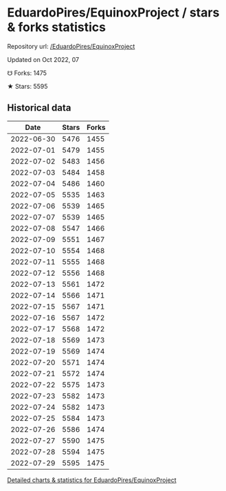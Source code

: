 # EduardoPires/EquinoxProject / stars & forks statistics

Repository url: [/EduardoPires/EquinoxProject](https://github.com/EduardoPires/EquinoxProject)

Updated on Oct 2022, 07

☋ Forks: 1475

★ Stars: 5595

## Historical data
| Date | Stars | Forks |
|------|-------|-------|
| 2022-06-30 | 5476 | 1455 | 
| 2022-07-01 | 5479 | 1455 | 
| 2022-07-02 | 5483 | 1456 | 
| 2022-07-03 | 5484 | 1458 | 
| 2022-07-04 | 5486 | 1460 | 
| 2022-07-05 | 5535 | 1463 | 
| 2022-07-06 | 5539 | 1465 | 
| 2022-07-07 | 5539 | 1465 | 
| 2022-07-08 | 5547 | 1466 | 
| 2022-07-09 | 5551 | 1467 | 
| 2022-07-10 | 5554 | 1468 | 
| 2022-07-11 | 5555 | 1468 | 
| 2022-07-12 | 5556 | 1468 | 
| 2022-07-13 | 5561 | 1472 | 
| 2022-07-14 | 5566 | 1471 | 
| 2022-07-15 | 5567 | 1471 | 
| 2022-07-16 | 5567 | 1472 | 
| 2022-07-17 | 5568 | 1472 | 
| 2022-07-18 | 5569 | 1473 | 
| 2022-07-19 | 5569 | 1474 | 
| 2022-07-20 | 5571 | 1474 | 
| 2022-07-21 | 5572 | 1474 | 
| 2022-07-22 | 5575 | 1473 | 
| 2022-07-23 | 5582 | 1473 | 
| 2022-07-24 | 5582 | 1473 | 
| 2022-07-25 | 5584 | 1473 | 
| 2022-07-26 | 5586 | 1474 | 
| 2022-07-27 | 5590 | 1475 | 
| 2022-07-28 | 5594 | 1475 | 
| 2022-07-29 | 5595 | 1475 | 


[Detailed charts & statistics for EduardoPires/EquinoxProject](https://reviewgithub.com/rep/EduardoPires/EquinoxProject)
